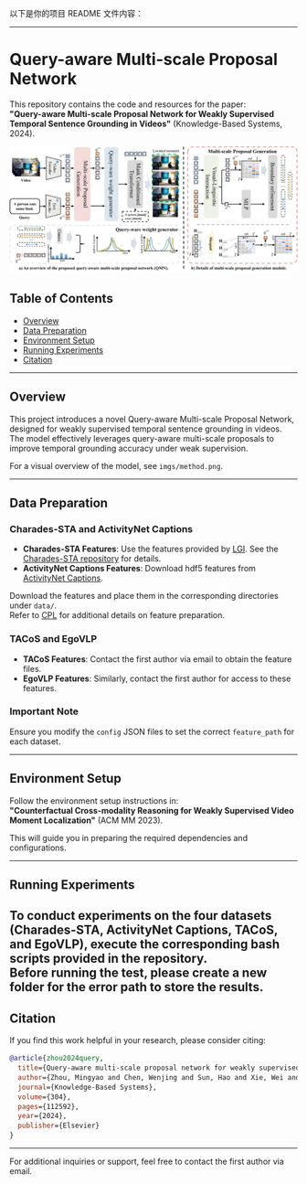 以下是你的项目 README 文件内容：  

---

# Query-aware Multi-scale Proposal Network  
This repository contains the code and resources for the paper:  
**"Query-aware Multi-scale Proposal Network for Weakly Supervised Temporal Sentence Grounding in Videos"** (Knowledge-Based Systems, 2024).  

![Model Overview](imgs/method.png)  

## Table of Contents  
- [Overview](#overview)  
- [Data Preparation](#data-preparation)  
- [Environment Setup](#environment-setup)  
- [Running Experiments](#running-experiments)  
- [Citation](#citation)  

---

## Overview  
This project introduces a novel Query-aware Multi-scale Proposal Network, designed for weakly supervised temporal sentence grounding in videos. The model effectively leverages query-aware multi-scale proposals to improve temporal grounding accuracy under weak supervision.  

For a visual overview of the model, see `imgs/method.png`.  

---

## Data Preparation  
### Charades-STA and ActivityNet Captions  
- **Charades-STA Features**: Use the features provided by [LGI](https://github.com/JonghwanMun/LGI4temporalgrounding). See the [Charades-STA repository](https://github.com/JonghwanMun/LGI4temporalgrounding) for details.  
- **ActivityNet Captions Features**: Download hdf5 features from [ActivityNet Captions](http://activity-net.org/challenges/2016/download.html).  

Download the features and place them in the corresponding directories under `data/`.  
Refer to [CPL](https://github.com/minghangz/cpl) for additional details on feature preparation.  

### TACoS and EgoVLP  
- **TACoS Features**: Contact the first author via email to obtain the feature files.  
- **EgoVLP Features**: Similarly, contact the first author for access to these features.  

### Important Note  
Ensure you modify the `config` JSON files to set the correct `feature_path` for each dataset.  

---

## Environment Setup  
Follow the environment setup instructions in:  
**"Counterfactual Cross-modality Reasoning for Weakly Supervised Video Moment Localization"** (ACM MM 2023).  

This will guide you in preparing the required dependencies and configurations.  

---

## Running Experiments  
To conduct experiments on the four datasets (Charades-STA, ActivityNet Captions, TACoS, and EgoVLP), execute the corresponding bash scripts provided in the repository.  
Before running the test, please create a new folder for the error path to store the results.
---

## Citation  
If you find this work helpful in your research, please consider citing:  

```bibtex  
@article{zhou2024query,  
  title={Query-aware multi-scale proposal network for weakly supervised temporal sentence grounding in videos},  
  author={Zhou, Mingyao and Chen, Wenjing and Sun, Hao and Xie, Wei and Dong, Ming and Lu, Xiaoqiang},  
  journal={Knowledge-Based Systems},  
  volume={304},  
  pages={112592},  
  year={2024},  
  publisher={Elsevier}  
}  
```  

---  
For additional inquiries or support, feel free to contact the first author via email.  
